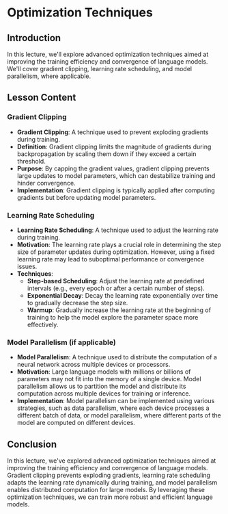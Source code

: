 # Optimization Techniques

## Introduction

In this lecture, we'll explore advanced optimization techniques aimed at improving the training efficiency and convergence of language models. We'll cover gradient clipping, learning rate scheduling, and model parallelism, where applicable.

## Lesson Content

### Gradient Clipping

- **Gradient Clipping**: A technique used to prevent exploding gradients during training.
- **Definition**: Gradient clipping limits the magnitude of gradients during backpropagation by scaling them down if they exceed a certain threshold.
- **Purpose**: By capping the gradient values, gradient clipping prevents large updates to model parameters, which can destabilize training and hinder convergence.
- **Implementation**: Gradient clipping is typically applied after computing gradients but before updating model parameters.

### Learning Rate Scheduling

- **Learning Rate Scheduling**: A technique used to adjust the learning rate during training.
- **Motivation**: The learning rate plays a crucial role in determining the step size of parameter updates during optimization. However, using a fixed learning rate may lead to suboptimal performance or convergence issues.
- **Techniques**:
  - **Step-based Scheduling**: Adjust the learning rate at predefined intervals (e.g., every epoch or after a certain number of steps).
  - **Exponential Decay**: Decay the learning rate exponentially over time to gradually decrease the step size.
  - **Warmup**: Gradually increase the learning rate at the beginning of training to help the model explore the parameter space more effectively.
  
### Model Parallelism (if applicable)

- **Model Parallelism**: A technique used to distribute the computation of a neural network across multiple devices or processors.
- **Motivation**: Large language models with millions or billions of parameters may not fit into the memory of a single device. Model parallelism allows us to partition the model and distribute its computation across multiple devices for training or inference.
- **Implementation**: Model parallelism can be implemented using various strategies, such as data parallelism, where each device processes a different batch of data, or model parallelism, where different parts of the model are computed on different devices.

## Conclusion

In this lecture, we've explored advanced optimization techniques aimed at improving the training efficiency and convergence of language models. Gradient clipping prevents exploding gradients, learning rate scheduling adapts the learning rate dynamically during training, and model parallelism enables distributed computation for large models. By leveraging these optimization techniques, we can train more robust and efficient language models.
